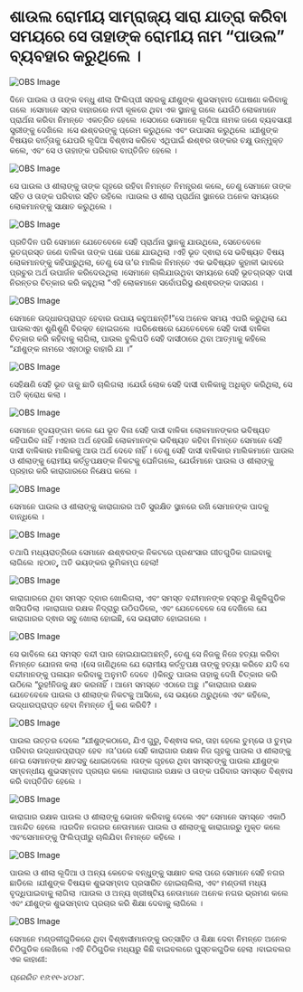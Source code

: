 # ଶାଉଲ ରୋମୀୟ ସାମ୍ରାଜ୍ୟ ସାରା ଯାତ୍ରା କରିବା ସମୟରେ ସେ ତାହାଙ୍କ ରୋମୀୟ ନାମ “ପାଉଲ” ବ୍ୟବହାର କରୁଥିଲେ ।

![OBS Image](https://cdn.door43.org/obs/jpg/360px/obs-en-47-01.jpg)

ଦିନେ ପାଉଲ ଓ ତାଙ୍କ ବନ୍ଧୁ ଶୀଲା ଫିଲିପ୍ପୀ ସହରକୁ ଯୀଶୁଙ୍କ ଶୁଭସମ୍ବାଦ ଘୋଷଣା କରିବାକୁ ଗଲେ ।ସେମାନେ ସହର ବାହାରରେ ନଦୀ କୂଳରେ ଥିବା ଏକ ସ୍ଥାନକୁ ଗଲେ ଯେଉଁଠି ଲୋକମାନେ ପ୍ରାର୍ଥନା କରିବା ନିମନ୍ତେ ଏକତ୍ରିତ ହେଲେ ।ସେଠାରେ ସେମାନେ ଲୂଦିଆ ନାମକ ଜଣେ ବ୍ୟବସାୟୀ ସ୍ତ୍ରୀଙ୍କୁ ଦେଖିଲେ ।ସେ ଈଶ୍ବରଙ୍କୁ ପ୍ରେମ କରୁଥିଲେ ଏବଂ  ଉପାସନା କରୁଥିଲେ ।ଯୀଶୁଙ୍କ ବିଷୟର ବାର୍ତ୍ତାକୁ ଯେପରି ଲୂଦିଆ ବିଶ୍ଵାସ କରିବେ ଏଥିପାଇଁ ଈଶ୍ଵର ତାଙ୍କର ଚକ୍ଷୁ ଉନ୍ମୁକ୍ତ କଲେ, ଏବଂ ସେ ଓ ତାହାଙ୍କ ପରିବାର ବାପ୍ତିଜିତ ହେଲେ ।

![OBS Image](https://cdn.door43.org/obs/jpg/360px/obs-en-47-02.jpg)

ସେ ପାଉଲ ଓ ଶୀଲାଙ୍କୁ ତାଙ୍କ ଗୃହରେ ରହିବା ନିମନ୍ତେ ନିମନ୍ତ୍ରଣ କଲେ, ତେଣୁ ସେମାନେ ତାଙ୍କ ସହିତ ଓ ତାଙ୍କ ପରିବାର ସହିତ ରହିଲେ ।ପାଉଲ ଓ ଶୀଲା ପ୍ରାର୍ଥନା ସ୍ଥାନରେ ଅନେକ ସମୟରେ ଲୋକମାନଙ୍କୁ ସାକ୍ଷାତ କରୁଥିଲେ । 

![OBS Image](https://cdn.door43.org/obs/jpg/360px/obs-en-47-03.jpg)

ପ୍ରତିଦିନ ପରି ସେମାନେ ଯେତେବେଳେ ସେହି ପ୍ରାର୍ଥନା ସ୍ଥାନକୁ ଯାଉଥିଲେ, ସେତେବେଳେ ଭୂତଗ୍ରସ୍ତ ଜଣେ ବାଳିକା ତାଙ୍କ ପଛେ ପଛେ ଯାଉଥିଲା ।ଏହି ଭୂତ ଦ୍ଵାରା ସେ ଭବିଷ୍ୟତ ବିଷୟ ଲୋକମାନଙ୍କୁ କହିପାରୁଥିଲା, ତେଣୁ ସେ ତା’ର ମାଲିକ ନିମନ୍ତେ ଏକ ଭବିଷ୍ୟତ କୁହାଳୀ ଭାବରେ ପ୍ରଚୁର ଅର୍ଥ ଉପାର୍ଜନ କରିଦେଉଥିଲା ।ସେମାନେ ଚାଲିଯାଉଥିବା ସମୟରେ ସେହି ଭୂତଗ୍ରସ୍ତ ଦାସୀ ନିରନ୍ତର ଚିତ୍କାର କରି କହୁଥିଲା “ଏହି ଲୋକମାନେ ସର୍ବୋପରିସ୍ଥ ଈଶ୍ଵରଙ୍କ ଦାସଗଣ ।

![OBS Image](https://cdn.door43.org/obs/jpg/360px/obs-en-47-04.jpg)

ସେମାନେ ଉଦ୍ଧାରପ୍ରାପ୍ତ ହେବାର ଉପାୟ କହୁଅଛନ୍ତି!”ସେ ଅନେକ ସମୟ ଏପରି କରୁଥିଲା ଯେ ପାଉଲଏହା ଶୁଣିଶୁଣି ବିରକ୍ତ ହୋଇଗଲେ ।ପରିଶେଷରେ ଯେତେବେଳେ ସେହି ଦାସୀ ବାଳିକା ଚିତ୍କାର କରି କହିବାକୁ ଲାଗିଲା, ପାଉଲ ବୁଲିପଡି ସେହି ଦାସୀଠାରେ ଥିବା ଆତ୍ମାକୁ କହିଲେ “ଯୀଶୁଙ୍କ ନାମରେ ଏହାଠାରୁ ବାହାରି ଯା ।”

![OBS Image](https://cdn.door43.org/obs/jpg/360px/obs-en-47-05.jpg)

ସେହିକ୍ଷଣି ସେହି ଭୂତ ତାକୁ ଛାଡି ଚାଲିଗଲା ।ଯେଉଁ ଲୋକ ସେହି ଦାସୀ ବାଳିକାକୁ ଅଧିକୃତ କରିଥିଲା, ସେ ଅତି କ୍ରୋଧ କଲା ।

![OBS Image](https://cdn.door43.org/obs/jpg/360px/obs-en-47-06.jpg)

ସେମାନେ ହୃଦୟଙ୍ଗମ କଲେ ଯେ ଭୂତ ବିନା ସେହି ଦାସୀ ବାଳିକା ଲୋକମାନଙ୍କର ଭବିଷ୍ୟତ କହିପାରିବ ନାହିଁ ।ଏହାର ଅର୍ଥ ହେଉଛି ଲୋକମାନଙ୍କ ଭବିଷ୍ୟତ କହିବା ନିମନ୍ତେ ସେମାନେ ସେହି ଦାସୀ ବାଳିକାର ମାଲିକକୁ ଆଉ ଅର୍ଥ ଦେବେ ନାହିଁ । ତେଣୁ ସେହି ଦାସୀ ବାଳିକାର ମାଲିକମାନେ ପାଉଲ ଓ ଶୀଲାଙ୍କୁ ରୋମୀୟ କର୍ତ୍ତୃପକ୍ଷଙ୍କ ନିକଟକୁ ଘେନିଗଲେ, ଯେଉଁମାନେ ପାଉଲ ଓ ଶୀଲାଙ୍କୁ ପ୍ରହାର କରି କାରାଗାରରେ ନିକ୍ଷେପ କଲେ ।

![OBS Image](https://cdn.door43.org/obs/jpg/360px/obs-en-47-07.jpg)

ସେମାନେ ପାଉଲ ଓ ଶୀଲାଙ୍କୁ କାରାଗାରର ଅତି ସୁରକ୍ଷିତ ସ୍ଥାନରେ ରଖି ସେମାନଙ୍କ ପାଦକୁ ବାନ୍ଧିଲେ ।

![OBS Image](https://cdn.door43.org/obs/jpg/360px/obs-en-47-08.jpg)

ତଥାପି ମଧ୍ୟରାତ୍ରିରେ ସେମାନେ ଈଶ୍ଵରଙ୍କ ନିକଟରେ ପ୍ରଶଂସାର ଗୀତଗୁଡିକ ଗାଇବାକୁ ଲାଗିଲେ ।ହଠାତ୍, ଅତି ଭୟଙ୍କର ଭୂମିକମ୍ପ ହେଲା!

![OBS Image](https://cdn.door43.org/obs/jpg/360px/obs-en-47-09.jpg)

କାରାଗାରରେ ଥିବା ସମସ୍ତ ଦ୍ବାର ଖୋଲିଗଲା, ଏବଂ ସମସ୍ତ ବନ୍ଦୀମାନଙ୍କ ହସ୍ତରୁ ଶିକୁଳିଗୁଡିକ ଖସିପଡିଲା ।କାରାଗାର ରକ୍ଷକ ନିଦ୍ରାରୁ ଉଠିପଡିଲେ, ଏବଂ ଯେତେବେଳେ ସେ ଦେଖିଲେ ଯେ କାରାଗାରର ଦ୍ଵାର ସବୁ ଖୋଲା ହୋଇଛି, ସେ ଭୟଭୀତ ହୋଇଗଲେ ।

![OBS Image](https://cdn.door43.org/obs/jpg/360px/obs-en-47-10.jpg)

ସେ ଭାବିଲେ ଯେ ସମସ୍ତ ବନ୍ଦୀ ପାର ହୋଇଯାଇଅଛନ୍ତି, ତେଣୁ ସେ ନିଜକୁ ନିଜେ ହତ୍ୟା କରିବା ନିମନ୍ତେ ଯୋଜନା କଲା ।(ସେ ଜାଣିଥିଲେ ଯେ ରୋମୀୟ କର୍ତ୍ତୃପକ୍ଷ ତାଙ୍କୁ ହତ୍ୟା କରିବେ ଯଦି ସେ ବନ୍ଦୀମାନଙ୍କୁ ପଳାୟନ କରିବାକୁ ଅନୁମତି ଦେବେ ।)କିନ୍ତୁ ପାଉଲ ତାହାକୁ ଦେଖି ଚିତ୍କାର କରି ଉଠିଲେ “ରୁହ!ନିଜକୁ କ୍ଷତ କରନାହିଁ । ଆମେ ସମସ୍ତେ ଏଠାରେ ଅଛୁ ।”କାରାଗାର ରକ୍ଷକ ଯେତେବେଳେ ପାଉଲ ଓ ଶୀଲାଙ୍କ ନିକଟକୁ ଆସିଲେ, ସେ ଭୟରେ ଥରୁଥିଲେ ଏବଂ କହିଲେ, ଉଦ୍ଧାରପ୍ରାପ୍ତ ହେବା ନିମନ୍ତେ ମୁଁ କଣ କରିବି? ।

![OBS Image](https://cdn.door43.org/obs/jpg/360px/obs-en-47-11.jpg)

ପାଉଲ ଉତ୍ତର ଦେଲେ “ଯୀଶୁଙ୍କଠାରେ, ଯିଏ ଗୁରୁ, ବିଶ୍ଵାସ କର, ତାହା ହେଲେ ତୁମ୍ଭେ ଓ ତୁମ୍ଭ ପରିବାର ଉଦ୍ଧାରପ୍ରାପ୍ତ ହେବ ।ତା’ପରେ ସେହି କାରାଗାର ରକ୍ଷକ ନିଜ ଗୃହକୁ ପାଉଲ ଓ ଶୀଲାଙ୍କୁ ନେଇ ସେମାନଙ୍କ କ୍ଷତସବୁ ଧୋଇଦେଲେ ।ତାଙ୍କ ଗୃହରେ ଥିବା ସମସ୍ତଙ୍କୁ ପାଉଲ ଯୀଶୁଙ୍କ ସମ୍ବନ୍ଧୀୟ ଶୁଭସମ୍ବାଦ ପ୍ରଚାର କଲେ ।କାରାଗାର ରକ୍ଷକ ଓ ତାଙ୍କ ପରିବାର ସମସ୍ତେ ବିଶ୍ଵାସ କରି ବାପ୍ତିଜିତ ହେଲେ ।

![OBS Image](https://cdn.door43.org/obs/jpg/360px/obs-en-47-12.jpg)

କାରାଗାର ରକ୍ଷକ ପାଉଲ ଓ ଶୀଲାଙ୍କୁ ଭୋଜନ କରିବାକୁ ଦେଲେ ଏବଂ ସେମାନେ ସମସ୍ତେ ଏକାଠି ଆନନ୍ଦିତ ହେଲେ ।ପରଦିନ ନଗରର ନେତାମାନେ ପାଉଲ ଓ ଶୀଲାଙ୍କୁ କାରାଗାରରୁ ମୁକ୍ତ କଲେ ଏବଂସେମାନଙ୍କୁ ଫିଲିପ୍ପୀରୁ ଚାଲିଯିବା ନିମନ୍ତେ କହିଲେ ।

![OBS Image](https://cdn.door43.org/obs/jpg/360px/obs-en-47-13.jpg)

ପାଉଲ ଓ ଶୀଲା ଲୂଦିଆ ଓ ଅନ୍ୟ କେତେକ ବନ୍ଧୁଙ୍କୁ ସାକ୍ଷାତ କଲା ପରେ ସେମାନେ ସେହି ନଗର ଛାଡିଲେ ।ଯୀଶୁଙ୍କ ବିଷୟକ ଶୁଭସମ୍ବାଦ ପ୍ରସାରିତ ହୋଇଚାଲିଲା, ଏବଂ ମଣ୍ଡଳୀ ମଧ୍ୟ ବୃଦ୍ଧିପାଇବାକୁ ଲାଗିଲା ।ପାଉଲ ଓ ଅନ୍ୟ ଖ୍ରୀଷ୍ଟିୟ ନେତାମାନେ ଅନେକ ନଗର ଭ୍ରମଣ କଲେ ଏବଂ ଯୀଶୁଙ୍କ ଶୁଭସମ୍ବାଦ ପ୍ରଚାର କରି ଶିକ୍ଷା ଦେବାକୁ ଲାଗିଲେ ।

![OBS Image](https://cdn.door43.org/obs/jpg/360px/obs-en-47-14.jpg)

ସେମାନେ ମଣ୍ଡଳୀଗୁଡିକରେ ଥିବା ବିଶ୍ଵାସୀମାନଙ୍କୁ ଉତ୍ସାହିତ ଓ ଶିକ୍ଷା ଦେବା ନିମନ୍ତେ ଅନେକ ଚିଠିଗୁଡିକ ଲେଖିଲେ ।ଏହି ଚିଠିଗୁଡିକ ମଧ୍ୟରୁ କିଛି ବାଇବଲରେ ପୁସ୍ତକଗୁଡିକ  ହେଲା ।ବାଇବଲର ଏକ କାହାଣୀ:

_ପ୍ରେରିତ  ୧୬:୧୧-୪୦୪୮._